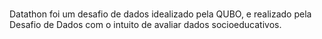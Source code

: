 <br>Datathon foi um desafio de dados idealizado pela QUBO, e realizado pela Desafio de Dados com o intuito de avaliar dados socioeducativos.</br>
